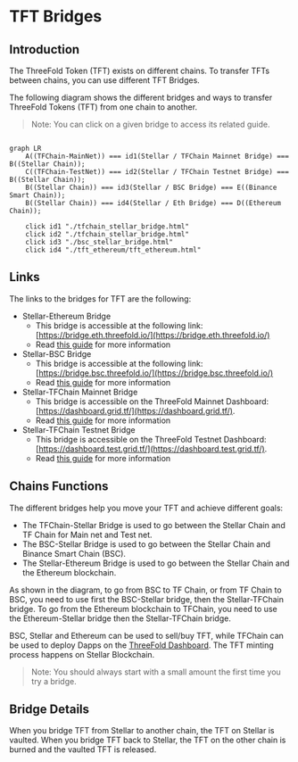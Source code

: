 <h1> TFT Bridges </h1>



## Introduction

The ThreeFold Token (TFT) exists on different chains. To transfer TFTs between chains, you can use different TFT Bridges.

The following diagram shows the different bridges and ways to transfer ThreeFold Tokens (TFT) from one chain to another. 

> Note: You can click on a given bridge to access its related guide.

```mermaid

graph LR
    A((TFChain-MainNet)) === id1(Stellar / TFChain Mainnet Bridge) === B((Stellar Chain));
    C((TFChain-TestNet)) === id2(Stellar / TFChain Testnet Bridge) === B((Stellar Chain));
    B((Stellar Chain)) === id3(Stellar / BSC Bridge) === E((Binance Smart Chain));
    B((Stellar Chain)) === id4(Stellar / Eth Bridge) === D((Ethereum Chain));

    click id1 "./tfchain_stellar_bridge.html"
    click id2 "./tfchain_stellar_bridge.html"
    click id3 "./bsc_stellar_bridge.html"
    click id4 "./tft_ethereum/tft_ethereum.html"

```

## Links

The links to the bridges for TFT are the following:

* Stellar-Ethereum Bridge
  * This bridge is accessible at the following link: [https://bridge.eth.threefold.io/](https://bridge.eth.threefold.io/)
  * Read [this guide](./tft_ethereum/tft_ethereum.md) for more information
* Stellar-BSC Bridge
  * This bridge is accessible at the following link: [https://bridge.bsc.threefold.io/](https://bridge.bsc.threefold.io/)
  * Read [this guide](./bsc_stellar_bridge.html) for more information
* Stellar-TFChain Mainnet Bridge
  * This bridge is accessible on the ThreeFold Mainnet Dashboard: [https://dashboard.grid.tf/](https://dashboard.grid.tf/). 
  * Read [this guide](./tfchain_stellar_bridge.html) for more information
* Stellar-TFChain Testnet Bridge
  * This bridge is accessible on the ThreeFold Testnet Dashboard: [https://dashboard.test.grid.tf/](https://dashboard.test.grid.tf/).
  * Read [this guide](./tfchain_stellar_bridge.html) for more information

## Chains Functions

The different bridges help you move your TFT and achieve different goals:

* The TFChain-Stellar Bridge is used to go between the Stellar Chain and TF Chain for Main net and Test net.
* The BSC-Stellar Bridge is used to go between the Stellar Chain and Binance Smart Chain (BSC).
* The Stellar-Ethereum Bridge is used to go between the Stellar Chain and the Ethereum blockchain.

As shown in the diagram, to go from BSC to TF Chain, or from TF Chain to BSC, you need to use first the BSC-Stellar bridge, then the Stellar-TFChain bridge. To go from the Ethereum blockchain to TFChain, you need to use the Ethereum-Stellar bridge then the Stellar-TFChain bridge.

BSC, Stellar and Ethereum can be used to sell/buy TFT, while TFChain can be used to deploy Dapps on the [ThreeFold Dashboard](https://dashboard.grid.tf). The TFT minting process happens on Stellar Blockchain.

> Note: You should always start with a small amount the first time you try a bridge.

## Bridge Details

When you bridge TFT from Stellar to another chain, the TFT on Stellar is vaulted. When you bridge TFT back to Stellar, the TFT on the other chain is burned and the vaulted TFT is released.
